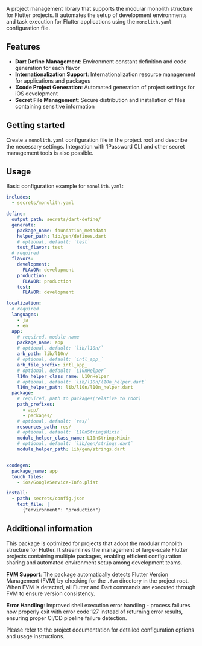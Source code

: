 A project management library that supports the modular monolith structure for Flutter projects.
It automates the setup of development environments and task execution for Flutter applications using the `monolith.yaml` configuration file.

## Features

* **Dart Define Management**: Environment constant definition and code generation for each flavor
* **Internationalization Support**: Internationalization resource management for applications and packages
* **Xcode Project Generation**: Automated generation of project settings for iOS development
* **Secret File Management**: Secure distribution and installation of files containing sensitive information

## Getting started

Create a `monolith.yaml` configuration file in the project root and describe the necessary settings.
Integration with 1Password CLI and other secret management tools is also possible.

## Usage

Basic configuration example for `monolith.yaml`:

```yaml
includes:
  - secrets/monolith.yaml

define:
  output_path: secrets/dart-define/
  generate:
    package_name: foundation_metadata
    helper_path: lib/gen/defines.dart
    # optional, default: `test`
    test_flavor: test
  # required
  flavors:
    development:
      FLAVOR: development
    production:
      FLAVOR: production
    test:
      FLAVOR: development

localization:
  # required
  languages:
    - ja
    - en
  app:
    # required, module name
    package_name: app
    # optional, default: `lib/l10n/`
    arb_path: lib/l10n/
    # optional, default: `intl_app_`
    arb_file_prefix: intl_app_
    # optional, default: `L10nHelper`
    l10n_helper_class_name: L10nHelper
    # optional, default: `lib/l10n/l10n_helper.dart`
    l10n_helper_path: lib/l10n/l10n_helper.dart
  package:
    # required, path to packages(relative to root)
    path_prefixes:
      - app/
      - packages/
    # optional, default: `res/`
    resources_path: res/
    # optional, default: `L10nStringsMixin`
    module_helper_class_name: L10nStringsMixin
    # optional, default: `lib/gen/strings.dart`
    module_helper_path: lib/gen/strings.dart


xcodegen:
  package_name: app
  touch_files:
    - ios/GoogleService-Info.plist

install:
  - path: secrets/config.json
    text_file: |
      {"environment": "production"}
```

## Additional information

This package is optimized for projects that adopt the modular monolith structure for Flutter.
It streamlines the management of large-scale Flutter projects containing multiple packages,
enabling efficient configuration sharing and automated environment setup among development teams.

**FVM Support**: The package automatically detects Flutter Version Management (FVM) by checking for the `.fvm` directory in the project root. When FVM is detected, all Flutter and Dart commands are executed through FVM to ensure version consistency.

**Error Handling**: Improved shell execution error handling - process failures now properly exit with error code 127 instead of returning error results, ensuring proper CI/CD pipeline failure detection.

Please refer to the project documentation for detailed configuration options and usage instructions. 